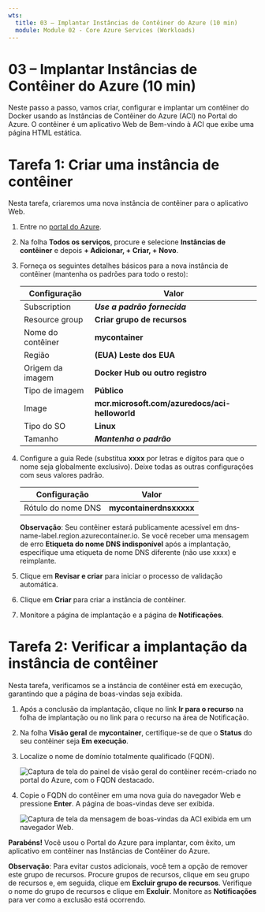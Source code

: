 ```yaml
---
wts:
  title: 03 – Implantar Instâncias de Contêiner do Azure (10 min)
  module: Module 02 - Core Azure Services (Workloads)
---
```


# <a name="03---deploy-azure-container-instances-10-min"></a>03 – Implantar Instâncias de Contêiner do Azure (10 min)

Neste passo a passo, vamos criar, configurar e implantar um contêiner do Docker usando as Instâncias de Contêiner do Azure (ACI) no Portal do Azure. O contêiner é um aplicativo Web de Bem-vindo à ACI que exibe uma página HTML estática. 

# <a name="task-1-create-a-container-instance"></a>Tarefa 1: Criar uma instância de contêiner 

Nesta tarefa, criaremos uma nova instância de contêiner para o aplicativo Web.  

1. Entre no [portal do Azure](https://portal.azure.com).

2. Na folha **Todos os serviços**, procure e selecione **Instâncias de contêiner** e depois **+ Adicionar, + Criar, + Novo**. 

3. Forneça os seguintes detalhes básicos para a nova instância de contêiner (mantenha os padrões para todo o resto): 

    | Configuração| Valor|
    |----|----|
    | Subscription | ***Use a padrão fornecida*** |
    | Resource group | **Criar grupo de recursos** |
    | Nome do contêiner| **mycontainer**|
    | Região | **(EUA) Leste dos EUA** |
    | Origem da imagem| **Docker Hub ou outro registro**|
    | Tipo de imagem| **Público**|
    | Image| **mcr.microsoft.com/azuredocs/aci-helloworld**|
    | Tipo do SO| **Linux** |
    | Tamanho| ***Mantenha o padrão***|


4. Configure a guia Rede (substitua **xxxx** por letras e dígitos para que o nome seja globalmente exclusivo). Deixe todas as outras configurações com seus valores padrão.

    | Configuração| Valor|
    |--|--|
    | Rótulo do nome DNS| **mycontainerdnsxxxxx** |

    
    **Observação**: Seu contêiner estará publicamente acessível em dns-name-label.region.azurecontainer.io. Se você receber uma mensagem de erro **Etiqueta do nome DNS indisponível** após a implantação, especifique uma etiqueta de nome DNS diferente (não use xxxx) e reimplante. 

5. Clique em **Revisar e criar** para iniciar o processo de validação automática.

6. Clique em **Criar** para criar a instância de contêiner. 

7. Monitore a página de implantação e a página de **Notificações**. 


# <a name="task-2-verify-deployment-of-the-container-instance"></a>Tarefa 2: Verificar a implantação da instância de contêiner

Nesta tarefa, verificamos se a instância de contêiner está em execução, garantindo que a página de boas-vindas seja exibida.

1. Após a conclusão da implantação, clique no link **Ir para o recurso** na folha de implantação ou no link para o recurso na área de Notificação.

2. Na folha **Visão geral** de **mycontainer**, certifique-se de que o **Status** do seu contêiner seja **Em execução**. 

3. Localize o nome de domínio totalmente qualificado (FQDN).

    ![Captura de tela do painel de visão geral do contêiner recém-criado no portal do Azure, com o FQDN destacado. ](../images/0202.png)

2. Copie o FQDN do contêiner em uma nova guia do navegador Web e pressione **Enter**. A página de boas-vindas deve ser exibida. 

    ![Captura de tela da mensagem de boas-vindas da ACI exibida em um navegador Web.](../images/0203.png)


**Parabéns!** Você usou o Portal do Azure para implantar, com êxito, um aplicativo em contêiner nas Instâncias de Contêiner do Azure.

**Observação**: Para evitar custos adicionais, você tem a opção de remover este grupo de recursos. Procure grupos de recursos, clique em seu grupo de recursos e, em seguida, clique em **Excluir grupo de recursos**. Verifique o nome do grupo de recursos e clique em **Excluir**. Monitore as **Notificações** para ver como a exclusão está ocorrendo.
